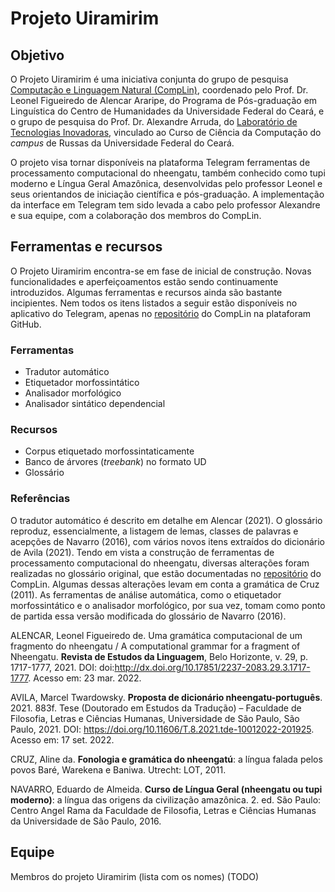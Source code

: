 
# Projeto Uiramirim

## Objetivo

O Projeto Uiramirim é uma iniciativa conjunta do grupo de pesquisa [Computação e Linguagem Natural (CompLin)](http://dgp.cnpq.br/dgp/espelhogrupo/31925), coordenado pelo Prof. Dr. Leonel Figueiredo de Alencar Araripe, do Programa de Pós-graduação em Linguística do Centro de Humanidades da Universidade Federal do Ceará, e o grupo de pesquisa do Prof. Dr. Alexandre Arruda, do [Laboratório de Tecnologias Inovadoras](https://lti.ufc.br/pt/conheca-o-laboratorio-de-tecnologias-inovadoras/), vinculado ao Curso de Ciência da Computação do *campus* de Russas da Universidade Federal do Ceará.

O projeto visa tornar disponíveis na plataforma Telegram ferramentas de processamento computacional do nheengatu, também conhecido como tupi moderno e Língua Geral Amazônica, desenvolvidas pelo professor Leonel e seus orientandos de iniciação científica e pós-graduação. A implementação da interface em Telegram tem sido levada a cabo pelo professor Alexandre e sua equipe, com a colaboração dos membros do CompLin.

## Ferramentas e recursos

O Projeto Uiramirim encontra-se em fase de inicial de construção. Novas funcionalidades e aperfeiçoamentos estão sendo continuamente introduzidos. Algumas ferramentas e recursos ainda são bastante incipientes. Nem todos os itens listados a seguir estão disponíveis no aplicativo do Telegram, apenas no [repositório](https://github.com/CompLin/nheengatu) do CompLin na plataforam GitHub.  

### Ferramentas

* Tradutor automático
* Etiquetador morfossintático
* Analisador morfológico
* Analisador sintático dependencial

### Recursos

* Corpus etiquetado morfossintaticamente
* Banco de árvores (*treebank*) no formato UD
* Glossário

### Referências

O tradutor automático é descrito em detalhe em Alencar (2021). O glossário reproduz, essencialmente, a listagem de lemas, classes de palavras e acepções de Navarro (2016), com vários novos itens extraídos do dicionário de Avila (2021). Tendo em vista a construção de ferramentas de processamento computacional do nheengatu, diversas alterações foram realizadas no glossário original, que estão documentadas no [repositório](https://github.com/CompLin/nheengatu) do CompLin. Algumas dessas alterações levam em conta a gramática de Cruz (2011). As ferramentas de análise automática, como o etiquetador morfossintático e o analisador morfológico, por sua vez, tomam como ponto de partida essa versão modificada do glossário de Navarro (2016).

ALENCAR, Leonel Figueiredo de. Uma gramática computacional de um fragmento do nheengatu / A computational grammar for a fragment of Nheengatu. **Revista de Estudos da Linguagem**, Belo Horizonte, v. 29, p. 1717-1777, 2021. DOI: doi:http://dx.doi.org/10.17851/2237-2083.29.3.1717-1777. Acesso em: 23 mar. 2022.

AVILA, Marcel Twardowsky. **Proposta de dicionário nheengatu-português**. 2021. 883f. Tese (Doutorado em Estudos da Tradução) – Faculdade de Filosofia, Letras e Ciências Humanas, Universidade de São Paulo, São Paulo, 2021. DOI: https://doi.org/10.11606/T.8.2021.tde-10012022-201925. Acesso em: 17 set. 2022.

CRUZ, Aline da. **Fonologia e gramática do nheengatú**: a língua falada pelos povos Baré, Warekena e Baniwa. Utrecht: LOT, 2011.

NAVARRO, Eduardo de Almeida. **Curso de Língua Geral (nheengatu ou tupi moderno)**: a língua das origens da civilização amazônica. 2. ed. São Paulo: Centro Angel Rama da Faculdade de Filosofia, Letras e Ciências Humanas da Universidade de São Paulo, 2016.

## Equipe

Membros do projeto Uiramirim (lista com os nomes) (TODO)

